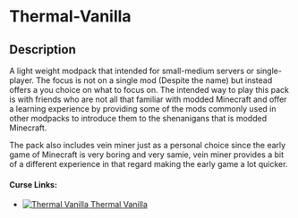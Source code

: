# Thermal-Vanilla

## Description
A light weight modpack that intended for small-medium servers or single-player. The focus is not on a single mod (Despite the name) but instead offers a you choice on what to focus on. The intended way to play this pack is with friends who are not all that familiar with modded Minecraft and offer a learning experience by providing some of the mods commonly used in other modpacks to introduce them to the shenanigans that is modded Minecraft.

The pack also includes vein miner just as a personal choice since the early game of Minecraft is very boring and very samie, vein miner provides a bit of a different experience in that regard making the early game a lot quicker.

#### Curse Links: 
+ [![Thermal Vanilla](http://cf.way2muchnoise.eu/thermal-vanilla.svg "TV") Thermal Vanilla](https://minecraft.curseforge.com/projects/thermal-vanilla) 
